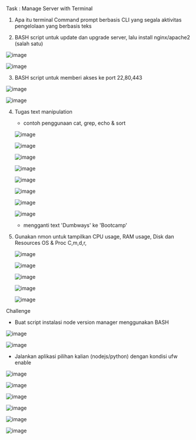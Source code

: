 Task : Manage Server with Terminal

1. Apa itu terminal
Command prompt berbasis CLI yang segala aktivitas pengelolaan yang berbasis teks

2. BASH script untuk update dan upgrade server, lalu install nginx/apache2 (salah satu)

![image](https://user-images.githubusercontent.com/45737074/213401831-e3a26996-b535-41cf-aeda-88fd1158d29c.png)

![image](https://user-images.githubusercontent.com/45737074/213401877-734378c9-1bc7-4f15-8e2d-d06afae5f1fd.png)

3. BASH script untuk memberi akses ke port 22,80,443

![image](https://user-images.githubusercontent.com/45737074/213401964-bc2d9445-ab14-4f4c-aa50-a22ee0591ec9.png)

![image](https://user-images.githubusercontent.com/45737074/213401986-a239d14f-7c95-4f1f-8559-0965850c9989.png)


  

4. Tugas text manipulation
    - contoh penggunaan cat, grep, echo & sort
    
    ![image](https://user-images.githubusercontent.com/45737074/213402020-276d1826-6004-4db0-aad3-989af75c3fdc.png)

    ![image](https://user-images.githubusercontent.com/45737074/213402041-7e06a6eb-92ba-41ea-beed-26cdb7fcf8ae.png)
    
    ![image](https://user-images.githubusercontent.com/45737074/213402064-e3dca652-6cf2-4c80-bae6-85a7d6ead739.png)
    
    ![image](https://user-images.githubusercontent.com/45737074/213402084-928a992c-5711-4ea0-a31f-39d6595bac6a.png)
    
    ![image](https://user-images.githubusercontent.com/45737074/213402094-ded41c44-eb9a-46f6-99d6-3aa65539d5e7.png)
    
    ![image](https://user-images.githubusercontent.com/45737074/213402115-187f8cb1-7edd-42ee-a1db-af2ae77f7389.png)
    
    ![image](https://user-images.githubusercontent.com/45737074/213402122-ed7ab2cd-1a41-46f4-a724-2e77968d6579.png)
    
    ![image](https://user-images.githubusercontent.com/45737074/213402145-d2307b5e-0f48-4791-9fd8-5c1eced73d24.png)
    
    - mengganti text 'Dumbways' ke 'Bootcamp'

5. Gunakan nmon untuk tampilkan CPU usage, RAM usage, Disk dan Resources OS & Proc
C,m,d,r,
     
    ![image](https://user-images.githubusercontent.com/45737074/213402298-4c003469-a902-4bce-8629-782819f96a88.png)
    
    ![image](https://user-images.githubusercontent.com/45737074/213402316-a0fccf29-da65-463f-b13c-a3c3cfc18ac2.png)
    
    ![image](https://user-images.githubusercontent.com/45737074/213402324-866ce45d-f8e2-4677-a98f-f3f9bc3deb77.png)
    
    ![image](https://user-images.githubusercontent.com/45737074/213402355-217f8f26-8375-4e68-a9d0-3301ee884b61.png)
    
    ![image](https://user-images.githubusercontent.com/45737074/213402368-6db5a027-f644-4a89-9139-0d24ca17c09e.png)
    

Challenge
- Buat script instalasi node version manager menggunakan BASH

![image](https://user-images.githubusercontent.com/45737074/213402636-e9ac340a-7ea0-4cda-8ba0-a65ecd7f9424.png)

![image](https://user-images.githubusercontent.com/45737074/213402644-0b473228-5334-4d94-bbc0-7d98f965ddf2.png)

  
- Jalankan aplikasi pilihan kalian (nodejs/python) dengan kondisi ufw enable

![image](https://user-images.githubusercontent.com/45737074/213402685-8e995a8d-6666-4fbf-9424-d48ddf735da2.png)

![image](https://user-images.githubusercontent.com/45737074/213402711-ed46e5ef-31ca-4a10-91f6-064d4f21d905.png)

![image](https://user-images.githubusercontent.com/45737074/213402734-78e93a46-813d-45e4-ac2b-f88902a90dc1.png)

![image](https://user-images.githubusercontent.com/45737074/213402748-d10ef20c-4957-4370-b9c5-3ceee1ed570f.png)

![image](https://user-images.githubusercontent.com/45737074/213402764-c1027364-c3fc-4765-87dc-d7cf3cfe2a1c.png)

![image](https://user-images.githubusercontent.com/45737074/213402779-f2084f92-dc5f-4d68-ae7d-7c2392554cea.png)


